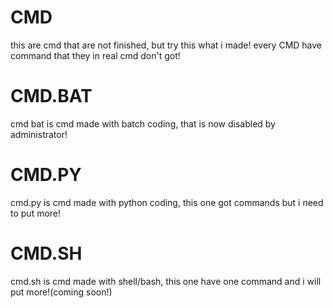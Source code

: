 # CMD
this are cmd that are not finished, but try this what i made!
every CMD have command that they in real cmd don't got!

# CMD.BAT

cmd bat is cmd made with batch coding, that is now disabled by administrator!

# CMD.PY

cmd.py is cmd made with python coding, this one got commands but i need to put more!

# CMD.SH

cmd.sh is cmd made with shell/bash, this one have one command and i will put more!(coming soon!)
